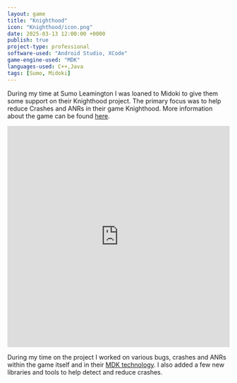 ```yaml
---
layout: game
title: "Knighthood"
icon: "Knighthood/icon.png"
date: 2025-03-13 12:00:00 +0000
publish: true
project-type: professional
software-used: "Android Studio, XCode"
game-engine-used: "MDK"
languages-used: C++,Java
tags: [Sumo, Midoki]
---
```


During my time at Sumo Leamington I was loaned to Midoki to give them some support on their Knighthood project. The primary focus was to help reduce Crashes and ANRs in their game Knighthood.
More information about the game can be found [here](https://www.midoki.com/knighthood.html).

<div class="iframe-container">
<iframe width="100%" height="500" src="https://www.youtube.com/embed/KQDxLhedcNk?si=GahCSuwxVPGdd1Yk" frameborder="0" allowfullscreen></iframe>
</div>

During my time on the project I worked on various bugs, crashes and ANRs within the game itself and in their [MDK technology](https://www.midoki.com/mdk.html). I also added a few new libraries and tools to help detect and reduce crashes.